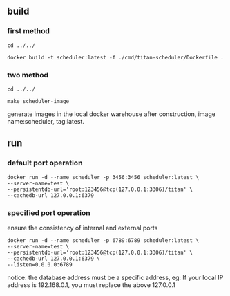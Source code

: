 ## build

### first method
```shell
cd ../../

docker build -t scheduler:latest -f ./cmd/titan-scheduler/Dockerfile .
```

### two method
```shell
cd ../../

make scheduler-image
```

generate images in the local docker warehouse after construction, image name:scheduler, tag:latest.


## run

### default port operation
```shell
docker run -d --name scheduler -p 3456:3456 scheduler:latest \
--server-name=test \
--persistentdb-url='root:123456@tcp(127.0.0.1:3306)/titan' \
--cachedb-url 127.0.0.1:6379
```

### specified port operation
ensure the consistency of internal and external ports
```shell
docker run -d --name scheduler -p 6789:6789 scheduler:latest \
--server-name=test \
--persistentdb-url='root:123456@tcp(127.0.0.1:3306)/titan' \
--cachedb-url 127.0.0.1:6379 \
--listen=0.0.0.0:6789
```

notice: the database address must be a specific address, 
eg: If your local IP address is 192.168.0.1, you must replace the above 127.0.0.1
